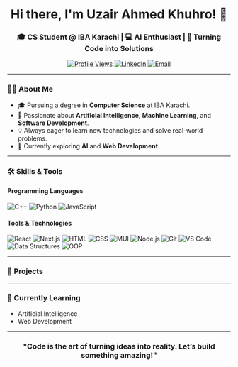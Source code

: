 <h1 align="center">Hi there, I'm Uzair Ahmed Khuhro! 👋</h1>
<h3 align="center">🎓 CS Student @ IBA Karachi | 💻 AI Enthusiast | 🚀 Turning Code into Solutions</h3>

<p align="center">
  <a href="https://github.com/uzair-khiiba">
    <img src="https://komarev.com/ghpvc/?username=uzair-khiiba&label=Profile%20Views&color=blue&style=flat" alt="Profile Views" />
  </a>
  
  <a href="https://www.linkedin.com/in/uzair-ahmed-khuhro">
    <img src="https://img.shields.io/badge/LinkedIn-Connect-blue?style=flat&logo=linkedin" alt="LinkedIn" />
  </a>
  
  <a href="mailto:your-email@example.com">
    <img src="https://img.shields.io/badge/Email-Reach%20Out-red?style=flat&logo=gmail" alt="Email" />
  </a>
</p>

---

### 👨‍💻 About Me
- 🎓 Pursuing a degree in **Computer Science** at IBA Karachi.
- 🤖 Passionate about **Artificial Intelligence**, **Machine Learning**, and **Software Development**.
- 💡 Always eager to learn new technologies and solve real-world problems.
- 🌱 Currently exploring **AI** and **Web Development**.

---

### 🛠️ Skills & Tools

#### Programming Languages
![C++](https://img.shields.io/badge/C++-00599C?style=for-the-badge&logo=c%2B%2B&logoColor=white)
![Python](https://img.shields.io/badge/Python-3776AB?style=for-the-badge&logo=python&logoColor=white)
![JavaScript](https://img.shields.io/badge/JavaScript-F7DF1E?style=for-the-badge&logo=javascript&logoColor=black)

#### Tools & Technologies
![React](https://img.shields.io/badge/React-61DAFB?style=for-the-badge&logo=react&logoColor=black)
![Next.js](https://img.shields.io/badge/Next.js-000000?style=for-the-badge&logo=next.js&logoColor=white)
![HTML](https://img.shields.io/badge/HTML-E34F26?style=for-the-badge&logo=html5&logoColor=white)
![CSS](https://img.shields.io/badge/CSS-1572B6?style=for-the-badge&logo=css3&logoColor=white)
![MUI](https://img.shields.io/badge/MUI-007FFF?style=for-the-badge&logo=mui&logoColor=white)
![Node.js](https://img.shields.io/badge/Node.js-339933?style=for-the-badge&logo=node.js&logoColor=white)
![Git](https://img.shields.io/badge/Git-F05032?style=for-the-badge&logo=git&logoColor=white)
![VS Code](https://img.shields.io/badge/VS%20Code-007ACC?style=for-the-badge&logo=visual-studio-code&logoColor=white)
![Data Structures](https://img.shields.io/badge/Data%20Structures-FF6F00?style=for-the-badge&logo=java&logoColor=white)
![OOP](https://img.shields.io/badge/OOP-4A90E2?style=for-the-badge&logo=java&logoColor=white)

---

### 🚀 Projects

---

### 🌱 Currently Learning
- Artificial Intelligence  
- Web Development  

---

<h3 align="center">"Code is the art of turning ideas into reality. Let’s build something amazing!"</h3>
